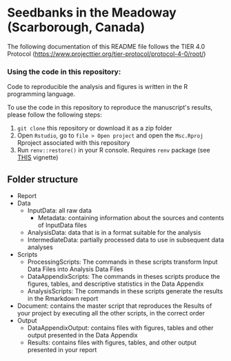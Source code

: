 # Seedbanks in the Meadoway (Scarborough, Canada)

The following documentation of this README file follows the TIER 4.0 Protocol (https://www.projecttier.org/tier-protocol/protocol-4-0/root/)

### Using the code in this repository:
Code to reproducible the analysis and figures is written in the R programming language. 

To use the code in this repository to reproduce the manuscript's results,
please follow the following steps:
1. `git clone` this repository or download it as a zip folder
2. Open `Rstudio`, go to `file > Open project` and open the `Msc.Rproj`
Rproject associated with this repository
3. Run `renv::restore()` in your R console. Requires `renv` package (see [THIS](https://rstudio.github.io/renv/articles/renv.html) vignette)

## Folder structure 

- Report
- Data
  - InputData: all raw data 
    - Metadata: containing information about the sources and contents of InputData files
  - AnalysisData: data that is in a format suitable for the analysis   
  - IntermediateData: partially processed data to use in subsequent data analyses
- Scripts
  - ProcessingScripts: The commands in these scripts transform Input Data Files into Analysis Data Files
  - DataAppendixScripts: The commands in theses scripts produce the figures, tables, and descriptive statistics in the Data Appendix
  - AnalysisScripts: The commands in these scripts generate the results in the Rmarkdown report
- Document: contains the master script that reproduces the Results of your project by executing all the other scripts, in the correct order
- Output
  -  DataAppendixOutput: contains files with figures, tables and other output presented in the Data Appendix
  -  Results: contains files with figures, tables, and other output presented in your report

